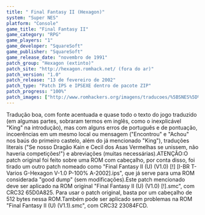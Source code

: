 ```yaml
---
title: " Final Fantasy II (Hexagon)"
system: "Super NES"
platform: "Console"
game_title: "Final Fantasy II"
game_category: "RPG"
game_players: "1"
game_developer: "SquareSoft"
game_publisher: "SquareSoft"
game_release_date: "novembro de 1991"
patch_group: "Hexagon (extinto)"
patch_site: "http://hexagon.romhack.net/ (fora do ar)"
patch_version: "1.0"
patch_release: "13 de fevereiro de 2002"
patch_type: "Patch IPS e IPSEXE dentro de pacote ZIP"
patch_progress: "100%"
patch_images: ["http://www.romhackers.org/imagens/traducoes/%5BSNES%5D%20Final%20Fantasy%20II%20-%20Hexagon%20-%201.png","http://www.romhackers.org/imagens/traducoes/%5BSNES%5D%20Final%20Fantasy%20II%20-%20Hexagon%20-%202.png","http://www.romhackers.org/imagens/traducoes/%5BSNES%5D%20Final%20Fantasy%20II%20-%20Hexagon%20-%203.png"]
---
```

Tradução boa, com fonte acentuada e quase todo o texto do jogo traduzido (em algumas partes, sobraram termos em inglês, como o inexplicável "King" na introdução), mas com alguns erros de português e de pontuação, incoerências em um mesmo local ou mensagem ("Encontrou" e "Achou" nos baús do primeiro castelo, além do já mencionado "King"), traduções literais ("Se nosso Dragão Kain e Cecil dos Asas Vermelhas se unissem, não haveria competições!") e abreviações (muitas necessárias).ATENÇÃO:O patch original foi feito sobre uma ROM com cabeçalho, por conta disso, foi tirado um outro patch nomeado como "Final Fantasy II (U) (V1.0) [!] [I-BR T-Varios G-Hexagon V-1.0 P-100% A-2002].ips", que já serve para uma ROM considerada "good dump" (sem modificações).Este patch mencionado deve ser aplicado na ROM original "Final Fantasy II (U) (V1.0) [!].smc", com CRC32 65D0A825. Para usar o patch original, basta por um cabeçalho de 512 bytes nessa ROM.Também pode ser aplicado sem problemas na ROM "Final Fantasy II (U) (V1.1).smc", com CRC32 23084FCD.